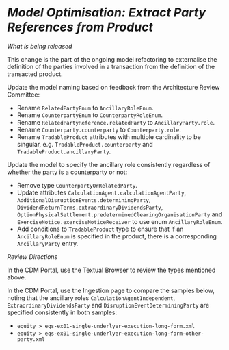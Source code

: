 # *Model Optimisation: Extract Party References from Product*

_What is being released_

This change is the part of the ongoing model refactoring to externalise the definition of the parties involved in a transaction from the definition of the transacted product.

Update the model naming based on feedback from the Architecture Review Committee:

- Rename `RelatedPartyEnum` to `AncillaryRoleEnum`.
- Rename `CounterpartyEnum` to `CounterpartyRoleEnum`.
- Rename `RelatedPartyReference.relatedParty` to `AncillaryParty.role`.
- Rename `Counterparty.counterparty` to `Counterparty.role`.
- Rename `TradableProduct` attributes with multiple cardinality to be singular, e.g. `TradableProduct.counterparty` and `TradableProduct.ancillaryParty`.

Update the model to specify the ancillary role consistently regardless of whether the party is a counterparty or not:

- Remove type `CounterpartyOrRelatedParty`.
- Update attributes `CalculationAgent.calculationAgentParty`, `AdditionalDisruptionEvents.determiningParty`, `DividendReturnTerms.extraordinaryDividendsParty`, `OptionPhysicalSettlement.predeterminedClearingOrganisationParty` and `ExerciseNotice.exerciseNoticeReceiver` to use enum `AncillaryRoleEnum`.
- Add conditions to `TradableProduct` type to ensure that if an `AncillaryRoleEnum` is specified in the product, there is a corresponding `AncillaryParty` entry. 

_Review Directions_

In the CDM Portal, use the Textual Browser to review the types mentioned above.

In the CDM Portal, use the Ingestion page to compare the samples below, noting that the ancillary roles `CalculationAgentIndependent`, `ExtraordinaryDividendsParty` and `DisruptionEventDeterminingParty` are specified consistently in both samples:

- `equity > eqs-ex01-single-underlyer-execution-long-form.xml`
- `equity > eqs-ex01-single-underlyer-execution-long-form-other-party.xml`

